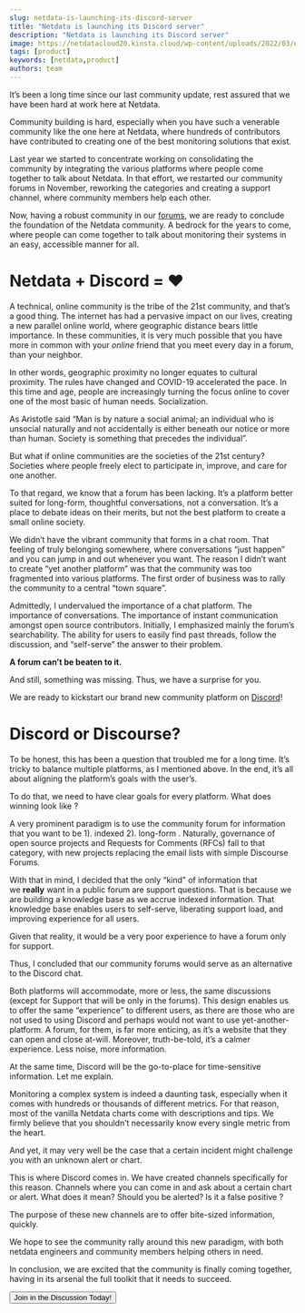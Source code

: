 ```yaml
---
slug: netdata-is-launching-its-discord-server
title: "Netdata is launching its Discord server"
description: "Netdata is launching its Discord server"
image: https://netdatacloud20.kinsta.cloud/wp-content/uploads/2022/03/netdata-discord.png
tags: [product]
keywords: [netdata,product]
authors: team
---
```


<!--truncate-->

It’s been a long time since our last community update, rest assured that we have been hard at work here at Netdata.

Community building is hard, especially when you have such a venerable community like the one here at Netdata, where hundreds of contributors have contributed to creating one of the best monitoring solutions that exist.

Last year we started to concentrate working on consolidating the community by integrating the various platforms where people come together to talk about Netdata. In that effort, we restarted our community forums in November, reworking the categories and creating a support channel, where community members help each other.

Now, having a robust community in our <a href="https://community.netdata.cloud/">forums</a>, we are ready to conclude the foundation of the Netdata community. A bedrock for the years to come, where people can come together to talk about monitoring their systems in an easy, accessible manner for all.
<h1><strong>Netdata + Discord = ❤️</strong></h1>
A technical, online community is the tribe of the 21st community, and that’s a good thing. The internet has had a pervasive impact on our lives, creating a new parallel online world, where geographic distance bears little importance. In these communities, it is very much possible that you have more in common with your <i>online</i> friend that you meet every day in a forum, than your neighbor.

In other words, geographic proximity no longer equates to cultural proximity. The rules have changed and COVID-19 accelerated the pace. In this time and age, people are increasingly turning the focus online to cover one of the most basic of human needs. Socialization.

As Aristotle said “Man is by nature a social animal; an individual who is unsocial naturally and not accidentally is either beneath our notice or more than human. Society is something that precedes the individual”.

But what if online communities are the societies of the 21st century? Societies where people freely elect to participate in, improve, and care for one another.

To that regard, we know that a forum has been lacking. It’s a platform better suited for long-form, thoughtful conversations, not a conversation. It’s a place to debate ideas on their merits, but not the best platform to create a small online society.

We didn’t have the vibrant community that forms in a chat room. That feeling of truly belonging somewhere, where conversations “just happen” and you can jump in and out whenever you want. The reason I didn’t want to create “yet another platform” was that the community was too fragmented into various platforms. The first order of business was to rally the community to a central “town square”.

Admittedly, I undervalued the importance of a chat platform. The importance of conversations. The importance of instant communication amongst open source contributors. Initially, I emphasized mainly the forum’s searchability. The ability for users to easily find past threads, follow the discussion, and “self-serve” the answer to their problem.

<strong>A forum can’t be beaten to it. </strong>

And still, something was missing. Thus, we have a surprise for you.

We are ready to kickstart our brand new community platform on <a href="https://discord.gg/mPZ6WZKKG2">Discord</a>!
<h1>Discord or Discourse?</h1>
To be honest, this has been a question that troubled me for a long time. It’s tricky to balance multiple platforms, as I mentioned above. In the end, it’s all about aligning the platform’s goals with the user’s.

To do that, we need to have clear goals for every platform. What does winning look like ?

A very prominent paradigm is to use the community forum for information that you want to be 1). indexed 2). long-form . Naturally, governance of open source projects and Requests for Comments (RFCs) fall to that category, with new projects replacing the email lists with simple Discourse Forums.

With that in mind, I decided that the only “kind” of information that we <b>really</b> want in a public forum are support questions. That is because we are building a knowledge base as we accrue indexed information. That knowledge base enables users to self-serve, liberating support load, and improving experience for all users.

Given that reality, it would be a very poor experience to have a forum only for support.

Thus, I concluded that our community forums would serve as an alternative to the Discord chat.

Both platforms will accommodate, more or less, the same discussions (except for Support that will be only in the forums). This design enables us to offer the same “experience” to different users, as there are those who are not used to using Discord and perhaps would not want to use yet-another-platform. A forum, for them, is far more enticing, as it’s a website that they can open and close at-will. Moreover, truth-be-told, it’s a calmer experience. Less noise, more information.

At the same time, Discord will be the go-to-place for time-sensitive information. Let me explain.

Monitoring a complex system is indeed a daunting task, especially when it comes with hundreds or thousands of different metrics. For that reason, most of the vanilla Netdata charts come with descriptions and tips. We firmly believe that you shouldn’t necessarily know every single metric from the heart.

And yet, it may very well be the case that a certain incident might challenge you with an unknown alert or chart.

This is where Discord comes in. We have created channels specifically for this reason. Channels where you can come in and ask about a certain chart or alert. What does it mean? Should you be alerted? Is it a false positive ?

The purpose of these new channels are to offer bite-sized information, quickly.

We hope to see the community rally around this new paradigm, with both netdata engineers and community members helping others in need.

In conclusion, we are excited that the community is finally coming together, having in its arsenal the full toolkit that it needs to succeed.

<a href="https://discord.gg/mPZ6WZKKG2" target="_blank" rel="noopener"><button>Join in the Discussion Today!</button></a>